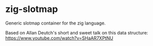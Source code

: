 # zig-slotmap
Generic slotmap container for the zig language.

Based on Allan Deutch's short and sweet talk on this data structure: https://www.youtube.com/watch?v=SHaAR7XPtNU
